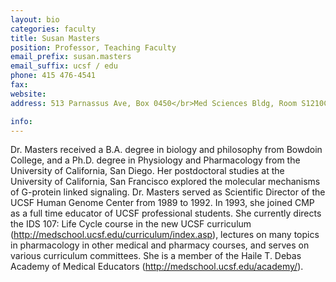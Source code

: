 ```yaml
---
layout: bio
categories: faculty
title: Susan Masters
position: Professor, Teaching Faculty
email_prefix: susan.masters
email_suffix: ucsf / edu
phone: 415 476-4541
fax: 
website: 
address: 513 Parnassus Ave, Box 0450</br>Med Sciences Bldg, Room S1210C</br>San Francisco, CA 94143-0450

info:
---
```


Dr. Masters received a B.A. degree in biology and philosophy from Bowdoin College, and a Ph.D. degree in Physiology and Pharmacology from the University of California, San Diego. Her postdoctoral studies at the University of California, San Francisco explored the molecular mechanisms of G-protein linked signaling. Dr. Masters served as Scientific Director of the UCSF Human Genome Center from 1989 to 1992. In 1993, she joined CMP as a full time educator of UCSF professional students. She currently directs the IDS 107: Life Cycle course in the new UCSF curriculum (http://medschool.ucsf.edu/curriculum/index.asp), lectures on many topics in pharmacology in other medical and pharmacy courses, and serves on various curriculum committees. She is a member of the Haile T. Debas Academy of Medical Educators (http://medschool.ucsf.edu/academy/).